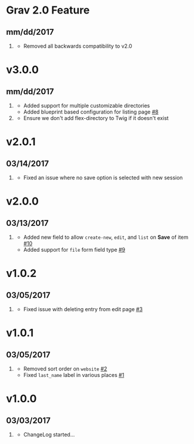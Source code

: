 # Grav 2.0 Feature
##  mm/dd/2017

1. [](#new)
    * Removed all backwards compatibility to v2.0

# v3.0.0
##  mm/dd/2017

1. [](#new)
    * Added support for multiple customizable directories
    * Added blueprint based configuration for listing page [#8](https://github.com/trilbymedia/grav-plugin-flex-directory/pull/8)
1. [](#bugfix)
    * Ensure we don't add flex-directory to Twig if it doesn't exist

# v2.0.1
##  03/14/2017

1. [](#bugfix)
    * Fixed an issue where no save option is selected with new session

# v2.0.0
##  03/13/2017

1. [](#new)
    * Added new field to allow `create-new`, `edit`, and `list` on **Save** of item [#10](https://github.com/trilbymedia/grav-plugin-flex-directory/issues/10)
    * Added support for `file` form field type [#9](https://github.com/trilbymedia/grav-plugin-flex-directory/issues/9)

# v1.0.2
##  03/05/2017

1. [](#bugfix)
    * Fixed issue with deleting entry from edit page [#3](https://github.com/trilbymedia/grav-plugin-flex-directory/issues/3)

# v1.0.1
##  03/05/2017

1. [](#bugfix)
    * Removed sort order on `website` [#2](https://github.com/trilbymedia/grav-plugin-flex-directory/issues/2)
    * Fixed `last_name` label in various places [#1](https://github.com/trilbymedia/grav-plugin-flex-directory/pull/1)

# v1.0.0
##  03/03/2017

1. [](#new)
    * ChangeLog started...
